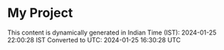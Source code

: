 # My Project

This content is dynamically generated in Indian Time (IST): 2024-01-25 22:00:28 IST
Converted to UTC: 2024-01-25 16:30:28 UTC
